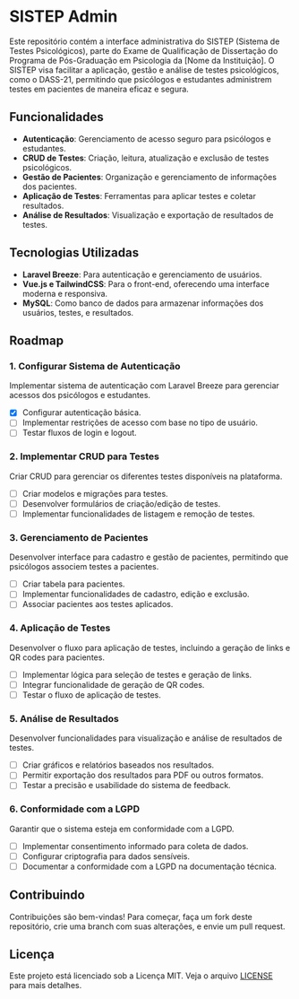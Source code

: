 # SISTEP Admin

Este repositório contém a interface administrativa do SISTEP (Sistema de Testes Psicológicos), parte do Exame de Qualificação de Dissertação do Programa de Pós-Graduação em Psicologia da [Nome da Instituição]. O SISTEP visa facilitar a aplicação, gestão e análise de testes psicológicos, como o DASS-21, permitindo que psicólogos e estudantes administrem testes em pacientes de maneira eficaz e segura.

## Funcionalidades

- **Autenticação**: Gerenciamento de acesso seguro para psicólogos e estudantes.
- **CRUD de Testes**: Criação, leitura, atualização e exclusão de testes psicológicos.
- **Gestão de Pacientes**: Organização e gerenciamento de informações dos pacientes.
- **Aplicação de Testes**: Ferramentas para aplicar testes e coletar resultados.
- **Análise de Resultados**: Visualização e exportação de resultados de testes.

## Tecnologias Utilizadas

- **Laravel Breeze**: Para autenticação e gerenciamento de usuários.
- **Vue.js e TailwindCSS**: Para o front-end, oferecendo uma interface moderna e responsiva.
- **MySQL**: Como banco de dados para armazenar informações dos usuários, testes, e resultados.

## Roadmap

### 1. **Configurar Sistema de Autenticação**
   Implementar sistema de autenticação com Laravel Breeze para gerenciar acessos dos psicólogos e estudantes.
   - [x] Configurar autenticação básica.
   - [ ] Implementar restrições de acesso com base no tipo de usuário.
   - [ ] Testar fluxos de login e logout.

### 2. **Implementar CRUD para Testes**
   Criar CRUD para gerenciar os diferentes testes disponíveis na plataforma.
   - [ ] Criar modelos e migrações para testes.
   - [ ] Desenvolver formulários de criação/edição de testes.
   - [ ] Implementar funcionalidades de listagem e remoção de testes.

### 3. **Gerenciamento de Pacientes**
   Desenvolver interface para cadastro e gestão de pacientes, permitindo que psicólogos associem testes a pacientes.
   - [ ] Criar tabela para pacientes.
   - [ ] Implementar funcionalidades de cadastro, edição e exclusão.
   - [ ] Associar pacientes aos testes aplicados.

### 4. **Aplicação de Testes**
   Desenvolver o fluxo para aplicação de testes, incluindo a geração de links e QR codes para pacientes.
   - [ ] Implementar lógica para seleção de testes e geração de links.
   - [ ] Integrar funcionalidade de geração de QR codes.
   - [ ] Testar o fluxo de aplicação de testes.

### 5. **Análise de Resultados**
   Desenvolver funcionalidades para visualização e análise de resultados de testes.
   - [ ] Criar gráficos e relatórios baseados nos resultados.
   - [ ] Permitir exportação dos resultados para PDF ou outros formatos.
   - [ ] Testar a precisão e usabilidade do sistema de feedback.

### 6. **Conformidade com a LGPD**
   Garantir que o sistema esteja em conformidade com a LGPD.
   - [ ] Implementar consentimento informado para coleta de dados.
   - [ ] Configurar criptografia para dados sensíveis.
   - [ ] Documentar a conformidade com a LGPD na documentação técnica.

## Contribuindo

Contribuições são bem-vindas! Para começar, faça um fork deste repositório, crie uma branch com suas alterações, e envie um pull request.

## Licença

Este projeto está licenciado sob a Licença MIT. Veja o arquivo [LICENSE](./LICENSE) para mais detalhes.
